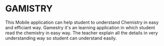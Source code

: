 # GAMISTRY
This Mobile application can help student to understand Chemistry in easy and efficiant way. Gamestry it's an learning application in  which student read the chemistry in easy way. The teacher explain all the details in very understanding way so student can understand easily.
